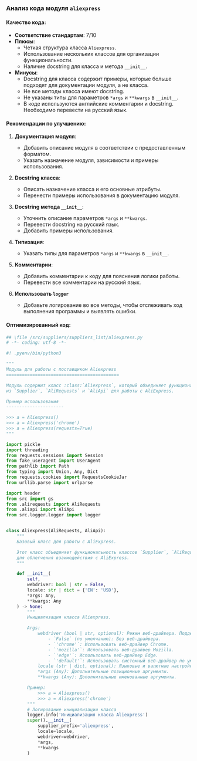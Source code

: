 ### **Анализ кода модуля `aliexpress`**

#### **Качество кода**:
- **Соответствие стандартам**: 7/10
- **Плюсы**:
  - Четкая структура класса `Aliexpress`.
  - Использование нескольких классов для организации функциональности.
  - Наличие docstring для класса и метода `__init__`.
- **Минусы**:
  - Docstring для класса содержит примеры, которые больше подходят для документации модуля, а не класса.
  - Не все методы класса имеют docstring.
  - Не указаны типы для параметров `*args` и `**kwargs` в `__init__`.
  - В коде используются английские комментарии и docstring. Необходимо перевести на русский язык.

#### **Рекомендации по улучшению**:

1.  **Документация модуля**:
    - Добавить описание модуля в соответствии с предоставленным форматом.
    - Указать назначение модуля, зависимости и примеры использования.

2.  **Docstring класса**:
    - Описать назначение класса и его основные атрибуты.
    - Перенести примеры использования в документацию модуля.

3.  **Docstring метода `__init__`**:
    - Уточнить описание параметров `*args` и `**kwargs`.
    - Перевести docstring на русский язык.
    - Добавить примеры использования.

4.  **Типизация**:
    - Указать типы для параметров `*args` и `**kwargs` в `__init__`.

5.  **Комментарии**:
    - Добавить комментарии к коду для пояснения логики работы.
    - Перевести все комментарии на русский язык.

6. **Использовать `logger`**
    - Добавьте логирование во все методы, чтобы отслеживать ход выполнения программы и выявлять ошибки.

#### **Оптимизированный код**:

```python
## \file /src/suppliers/suppliers_list/aliexpress.py
# -*- coding: utf-8 -*-

#! .pyenv/bin/python3

"""
Модуль для работы с поставщиком Aliexpress
===========================================

Модуль содержит класс :class:`Aliexpress`, который объединяет функциональность
из `Supplier`, `AliRequests` и `AliApi` для работы с AliExpress.

Пример использования
----------------------

>>> a = Aliexpress()
>>> a = Aliexpress('chrome')
>>> a = Aliexpress(requests=True)
"""

import pickle
import threading
from requests.sessions import Session
from fake_useragent import UserAgent
from pathlib import Path
from typing import Union, Any, Dict
from requests.cookies import RequestsCookieJar
from urllib.parse import urlparse

import header
from src import gs
from .alirequests import AliRequests
from .aliapi import AliApi
from src.logger.logger import logger


class Aliexpress(AliRequests, AliApi):
    """
    Базовый класс для работы с AliExpress.

    Этот класс объединяет функциональность классов `Supplier`, `AliRequests` и `AliApi`
    для облегчения взаимодействия с AliExpress.
    """

    def __init__(
        self,
        webdriver: bool | str = False,
        locale: str | dict = {'EN': 'USD'},
        *args: Any,
        **kwargs: Any
    ) -> None:
        """
        Инициализация класса Aliexpress.

        Args:
            webdriver (bool | str, optional): Режим веб-драйвера. Поддерживаемые значения:
                - `False` (по умолчанию): Без веб-драйвера.
                - `'chrome'`: Использовать веб-драйвер Chrome.
                - `'mozilla'`: Использовать веб-драйвер Mozilla.
                - `'edge'`: Использовать веб-драйвер Edge.
                - `'default'`: Использовать системный веб-драйвер по умолчанию.
            locale (str | dict, optional): Языковые и валютные настройки для скрипта. По умолчанию {'EN': 'USD'}.
            *args (Any): Дополнительные позиционные аргументы.
            **kwargs (Any): Дополнительные именованные аргументы.

        Пример:
            >>> a = Aliexpress()
            >>> a = Aliexpress('chrome')
        """
        # Логирование инициализации класса
        logger.info('Инициализация класса Aliexpress')
        super().__init__(
            supplier_prefix='aliexpress',
            locale=locale,
            webdriver=webdriver,
            *args,
            **kwargs
        )